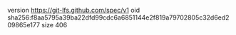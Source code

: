 version https://git-lfs.github.com/spec/v1
oid sha256:f8aa5795a39ba22dfd99cdc6a6851144e2f819a79702805c32d6ed209865e177
size 406
